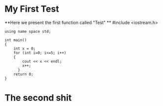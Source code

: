 # My First Test
**Here we present the first function called "Test" **
    #include <iostream.h>
    
    using name space std;
    
    int main()
    {
    	int x = 0;
    	for (int i=0; i<=5; i++)
    	{
    		cout << x << endl;
    		x++;
    	  }
    	return 0;
    }

# The second shit
